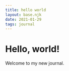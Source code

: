 ```yaml
---
title: hello world
layout: base.njk
date: 2021-01-29
tags: journal
---
```

# Hello, world!

Welcome to my new journal.

